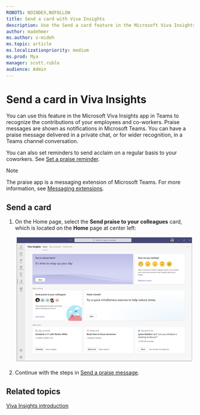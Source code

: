 ```yaml
---
ROBOTS: NOINDEX,NOFOLLOW
title: Send a card with Viva Insights
description: Use the Send a card feature in the Microsoft Viva Insights app
author: madehmer
ms.author: v-mideh
ms.topic: article
ms.localizationpriority: medium 
ms.prod: Mya
manager: scott.ruble
audience: Admin
---
```


# Send a card in Viva Insights

You can use this feature in the Microsoft Viva Insights app in Teams to recognize the contributions of your employees and co-workers. Praise messages are shown as notifications in Microsoft Teams. You can have a praise message delivered in a private chat, or for wider recognition, in a Teams channel conversation.

You can also set reminders to send acclaim on a regular basis to your coworkers. See [Set a praise reminder](#set-praise-reminders).

>[!Note]
>The praise app is a messaging extension of Microsoft Teams. For more information, see [Messaging extensions](/microsoftteams/platform/messaging-extensions/what-are-messaging-extensions).

## Send a card

1. On the Home page, select the **Send praise to your colleagues** card, which is located on the **Home** page at center left:

   ![Praise on Home page.](images/home-page-two-hours.png)

2. Continue with the steps in [Send a praise message](#send-a-praise-message).



## Related topics

[Viva Insights introduction](viva-teams-app.md)
